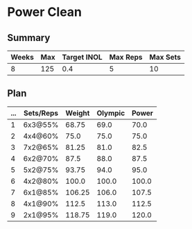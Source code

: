 # Power Clean

## Summary

Weeks | Max | Target INOL | Max Reps | Max Sets
--- | --- | --- | --- | ---
8 | 125 | 0.4 | 5 | 10

## Plan

 ... | Sets/Reps | Weight | Olympic | Power
--- | --- | --- | --- | ---
1 | 6x3@55% | 68.75 | 69.0 | 70.0
2 | 4x4@60% | 75.0 | 75.0 | 75.0
3 | 7x2@65% | 81.25 | 81.0 | 82.5
4 | 6x2@70% | 87.5 | 88.0 | 87.5
5 | 5x2@75% | 93.75 | 94.0 | 95.0
6 | 4x2@80% | 100.0 | 100.0 | 100.0
7 | 6x1@85% | 106.25 | 106.0 | 107.5
8 | 4x1@90% | 112.5 | 113.0 | 112.5
9 | 2x1@95% | 118.75 | 119.0 | 120.0
